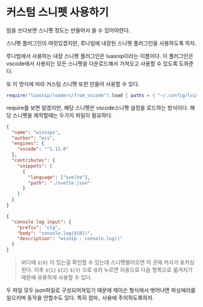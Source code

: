 # 커스텀 스니펫 사용하기

빔을 쓰다보면 스니펫 정도는 만들어서 쓸 수 있어야한다.

스니펫 플러그인이 여럿있겠지만, 루나빔에 내장된 스니펫 플러그인을 사용하도록 하자.

루나빔에서 사용하는 내장 스니펫 플러그인은 luasnip이라는 이름이다.
이 플러그인은 vscode에서 사용되는 모든 스니펫을 다운로드해서 가져오고 사용할 수 있도록 도와준다. 

또 이 방식에 따라 커스텀 스니펫 또한 만들어 사용할 수 있다. 

```lua filename="~/.config/lvim/config.lua"
require("luasnip/loaders/from_vscode").load { paths = { "~/.config/lvim/snippets/my-snippets" } }
```

require를 보면 알겠지만, 해당 스니펫은 vscode스니펫 설정을 로드하는 방식이다.
해당 스니펫을 제작할때는 두가지 파일이 필요하다.

```json filename="~/.config/lvim/snippets/my-snippets/package.json"
{
  "name": "wisnips",
  "author": "wis",
  "engines": {
    "vscode": "^1.11.0"
  },
  "contributes": {
    "snippets": [
      {
        "language": ["svelte"],
        "path": "./svelte.json"
      }
    ]
  }
}
```

```json
{
  "console log input": {
    "prefix": "clg",
    "body": "console.log(${0})",
    "description": "wisnip : console.log()"
  }
}
```

> 바디에 `${0}` 이 있는걸 확인할 수 있는데 스니펫불러오면 이 곳에 커서가 포커싱된다. 이후 `${1}` `${2}` `${3}` 으로 `탭`키 누르면 자동으로 다음 항목으로 옮겨지기 때문에 유용하게 사용할 수 있다.

두 파일 모두 json파일로 구성되어져있기 때문에 제이슨 형식에서 벗어나면 파싱에러를 일으키며 동작을 안할수도 있다. 특히 컴마`,` 사용에 주의하도록하자.
